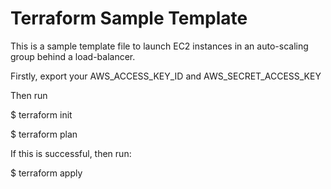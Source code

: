 # Terraform Sample Template
This is a sample template file to launch EC2 instances in an auto-scaling group behind a load-balancer.

Firstly, export your AWS_ACCESS_KEY_ID and AWS_SECRET_ACCESS_KEY

Then run

$ terraform init

$ terraform plan

If this is successful, then run:

$ terraform apply
